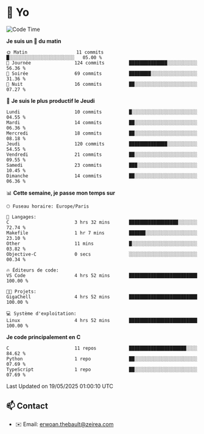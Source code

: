 # 👋 Yo

<!--START_SECTION:waka-->
![Code Time](http://img.shields.io/badge/Code%20Time-37%20hrs%201%20min-blue)

**Je suis un 🐤 du matin** 

```text
🌞 Matin                  11 commits          █░░░░░░░░░░░░░░░░░░░░░░░░   05.00 % 
🌆 Journée                124 commits         ██████████████░░░░░░░░░░░   56.36 % 
🌃 Soirée                 69 commits          ████████░░░░░░░░░░░░░░░░░   31.36 % 
🌙 Nuit                   16 commits          ██░░░░░░░░░░░░░░░░░░░░░░░   07.27 % 
```
📅 **Je suis le plus productif le Jeudi** 

```text
Lundi                    10 commits          █░░░░░░░░░░░░░░░░░░░░░░░░   04.55 % 
Mardi                    14 commits          ██░░░░░░░░░░░░░░░░░░░░░░░   06.36 % 
Mercredi                 18 commits          ██░░░░░░░░░░░░░░░░░░░░░░░   08.18 % 
Jeudi                    120 commits         ██████████████░░░░░░░░░░░   54.55 % 
Vendredi                 21 commits          ██░░░░░░░░░░░░░░░░░░░░░░░   09.55 % 
Samedi                   23 commits          ███░░░░░░░░░░░░░░░░░░░░░░   10.45 % 
Dimanche                 14 commits          ██░░░░░░░░░░░░░░░░░░░░░░░   06.36 % 
```


📊 **Cette semaine, je passe mon temps sur** 

```text
🕑︎ Fuseau horaire: Europe/Paris

💬 Langages: 
C                        3 hrs 32 mins       ██████████████████░░░░░░░   72.74 % 
Makefile                 1 hr 7 mins         ██████░░░░░░░░░░░░░░░░░░░   23.10 % 
Other                    11 mins             █░░░░░░░░░░░░░░░░░░░░░░░░   03.82 % 
Objective-C              0 secs              ░░░░░░░░░░░░░░░░░░░░░░░░░   00.34 % 

🔥 Éditeurs de code: 
VS Code                  4 hrs 52 mins       █████████████████████████   100.00 % 

🐱‍💻 Projets: 
GigaChell                4 hrs 52 mins       █████████████████████████   100.00 % 

💻 Système d'exploitation: 
Linux                    4 hrs 52 mins       █████████████████████████   100.00 % 
```

**Je code principalement en C** 

```text
C                        11 repos            █████████████████████░░░░   84.62 % 
Python                   1 repo              ██░░░░░░░░░░░░░░░░░░░░░░░   07.69 % 
TypeScript               1 repo              ██░░░░░░░░░░░░░░░░░░░░░░░   07.69 % 
```




 Last Updated on 19/05/2025 01:00:10 UTC
<!--END_SECTION:waka-->

## 📫 Contact

- ✉️ Email: erwoan.thebault@zeirea.com
